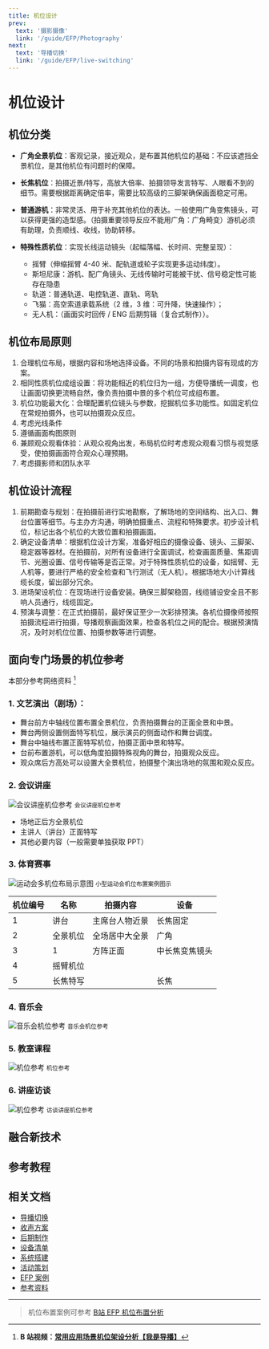 ```yaml
---
title: 机位设计
prev:
  text: '摄影摄像'
  link: '/guide/EFP/Photography'
next:
  text: '导播切换'
  link: '/guide/EFP/live-switching'
---
```


# 机位设计

## 机位分类

- **广角全景机位**：客观记录，接近观众，是布置其他机位的基础：不应该遮挡全景机位，是其他机位有问题时的保障。

- **长焦机位**：拍摄近景/特写，高放大倍率、拍摄领导发言特写、人眼看不到的细节。需要根据距离确定倍率，需要比较高级的三脚架确保画面稳定可用。

- **普通游机**：非常灵活、用于补充其他机位的表达。一般使用广角变焦镜头，可以获得更强的造型感。（拍摄重要领导反应不能用广角：广角畸变）游机必须有助理，负责顺线、收线，协助转移。

- **特殊性质机位**：实现长线运动镜头（起幅落幅、长时间、完整呈现）：
    + 摇臂（伸缩摇臂 4-40 米、配轨道或轮子实现更多运动纬度）。
    + 斯坦尼康：游机、配广角镜头、无线传输时可能被干扰、信号稳定性可能存在隐患
    + 轨道：普通轨道、电控轨道、直轨、弯轨
    + 飞猫：高空索道承载系统（2 维，3 维：可升降，快速操作）；
    + 无人机：（画面实时回传 / ENG 后期剪辑（复合式制作））。

## 机位布局原则

1. 合理机位布局，根据内容和场地选择设备。不同的场景和拍摄内容有现成的方案。
2. 相同性质机位成组设置：将功能相近的机位归为一组，方便导播统一调度，也让画面切换更流畅自然，像负责拍摄中景的多个机位可成组布置。
3. 机位功能最大化：合理配置机位镜头与参数，挖掘机位多功能性。如固定机位在常规拍摄外，也可以拍摄观众反应。
4. 考虑光线条件
5. 遵循画面构图原则
6. 兼顾观众观看体验：从观众视角出发，布局机位时考虑观众观看习惯与视觉感受，使拍摄画面符合观众心理预期。
7. 考虑摄影师和团队水平

## 机位设计流程
1. 前期勘查与规划：在拍摄前进行实地勘察，了解场地的空间结构、出入口、舞台位置等细节。与主办方沟通，明确拍摄重点、流程和特殊要求。初步设计机位，标记出各个机位的大致位置和拍摄画面。
2. 确定设备清单：根据机位设计方案，准备好相应的摄像设备、镜头、三脚架、稳定器等器材。在拍摄前，对所有设备进行全面调试，检查画面质量、焦距调节、光圈设置、信号传输等是否正常。对于特殊性质机位的设备，如摇臂、无人机等，要进行严格的安全检查和飞行测试（无人机）。根据场地大小计算线缆长度，留出部分冗余。
3. 进场架设机位：在现场进行设备安装。确保三脚架稳固，线缆铺设安全且不影响人员通行，线缆固定。
4. 预演与调整：在正式拍摄前，最好保证至少一次彩排预演。各机位摄像师按照拍摄流程进行拍摄，导播观察画面效果，检查各机位之间的配合。根据预演情况，及时对机位位置、拍摄参数等进行调整。

## 面向专门场景的机位参考
本部分参考网络资料 [^1]

[^1]: **B 站视频：[常用应用场景机位架设分析【我是导播】](https://www.bilibili.com/video/BV1Ya411u7ET/)**


### 1. 文艺演出（剧场）：

- 舞台前方中轴线位置布置全景机位，负责拍摄舞台的正面全景和中景。
- 舞台两侧设置侧面特写机位，展示演员的侧面动作和舞台调度。
- 舞台中轴线布置正面特写机位，拍摄正面中景和特写。
- 台前布置游机，可以低角度拍摄特殊视角的舞台，拍摄观众反应。
- 观众席后方高处可以设置大全景机位，拍摄整个演出场地的氛围和观众反应。

### 2. 会议讲座

 <div class="img-case">
  <img src="https://szzxshumei.com/wp-content/uploads/2025/02/00000fd1-fa54-7be9-44d9-febfe80f96e9.jpg" alt="会议讲座机位参考">
  <small class="img-case__caption">会议讲座机位参考</small>
</div>

- 场地正后方全景机位
- 主讲人（讲台）正面特写
- 其他必要内容（一般需要单独获取 PPT）


### 3. 体育赛事

<div class="img-case">
  <img src="https://szzxshumei.com/wp-content/uploads/2025/02/00000fd1-fa4e-72af-4694-627297039823.jpg" alt="运动会多机位布局示意图">
  <small class="img-case__caption">小型运动会机位布置案例图示</small>
</div>

| 机位编号 | 名称 | 拍摄内容 | 设备 |
| ---- | ---- | ---- | ---- |
|1| 讲台 | 主席台人物近景 | 长焦固定 |
|2| 全景机位 | 全场居中大全景 | 广角 |
|3| 1 | 方阵正面 | 中长焦变焦镜头 |
|4| 摇臂机位 |  |  |
|5| 长焦特写 |  | 长焦 |

### 4. 音乐会

<div class="img-case">
  <img src="https://szzxshumei.com/wp-content/uploads/2025/02/00000fd1-fa4f-74fe-4410-92a335aca4af.jpg" alt="音乐会机位参考">
  <small class="img-case__caption">音乐会机位参考</small>
</div>

### 5. 教室课程

<div class="img-case">
  <img src="https://szzxshumei.com/wp-content/uploads/2025/02/00000fd1-fa52-7a56-43f8-945a5896258e.jpg" alt="机位参考">
  <small class="img-case__caption">机位参考</small>
</div>

### 6. 讲座访谈

<div class="img-case">
  <img src="https://szzxshumei.com/wp-content/uploads/2025/02/00000fd1-fa50-757d-41ae-0e8dcf34c1d3.jpg" alt="机位参考">
  <small class="img-case__caption">访谈讲座机位参考</small>
</div>

## 融合新技术

## 参考教程

## 相关文档
- [导播切换](/guide/EFP/live-switching)
- [收声方案](/guide/EFP/audio-capture-plan)
- [后期制作](/guide/EFP/post-production)
- [设备清单](/guide/EFP/equipment-list)
- [系统搭建](/guide/EFP/system-setup)
- [活动策划](/guide/EFP/event-planning)
- [EFP 案例](/guide/EFP/EFP-examples)
- [参考资料](/guide/EFP/reference-materials)

---

> 机位布置案例可参考 [B站 EFP 机位布置分析](https://www.bilibili.com/video/BV1Ya411u7ET/)
